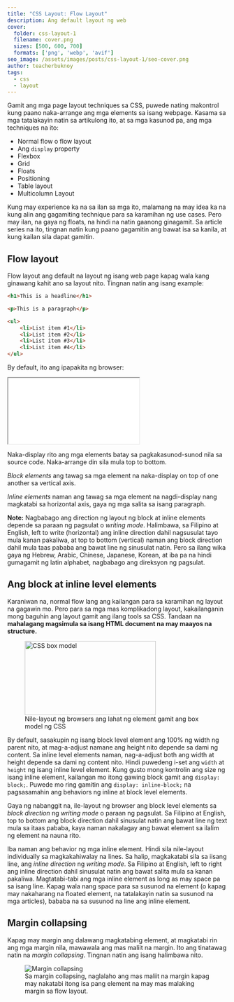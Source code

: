 ```yaml
---
title: "CSS Layout: Flow Layout"
description: Ang default layout ng web
cover:
  folder: css-layout-1
  filename: cover.png
  sizes: [500, 600, 700]
  formats: ['png', 'webp', 'avif']
seo_image: /assets/images/posts/css-layout-1/seo-cover.png
author: teacherbuknoy
tags:
  - css
  - layout
---
```


Gamit ang mga page layout techniques sa CSS, puwede nating makontrol kung paano naka-arrange ang mga elements sa isang webpage. Kasama sa mga tatalakayin natin sa artikulong ito, at sa mga kasunod pa, ang mga techniques na ito:

- Normal flow o flow layout
- Ang `display` property
- Flexbox
- Grid
- Floats
- Positioning
- Table layout
- Multicolumn Layout

Kung may experience ka na sa ilan sa mga ito, malamang na may idea ka na kung alin ang gagamiting technique para sa karamihan ng use cases. Pero may ilan, na gaya ng floats, na hindi na natin gaanong ginagamit. Sa article series na ito, tingnan natin kung paano gagamitin ang bawat isa sa kanila, at kung kailan sila dapat gamitin.

## Flow layout

Flow layout ang default na layout ng isang web page kapag wala kang ginawang kahit ano sa layout nito. Tingnan natin ang isang example:

```html
<h1>This is a headline</h1>

<p>This is a paragraph</p>

<ul>
    <li>List item #1</li>
    <li>List item #2</li>
    <li>List item #3</li>
    <li>List item #4</li>
</ul>
```

By default, ito ang ipapakita ng browser:

<iframe class="code-result" src="/assets/images/posts/css-layout-1/iframes/normal-flow.html"></iframe>

Naka-display rito ang mga elements batay sa pagkakasunod-sunod nila sa source code. Naka-arrange din sila mula top to bottom.

<dfn>Block elements</dfn> ang tawag sa mga element na naka-display on top of one another sa vertical axis.

<dfn>Inline elements</dfn> naman ang tawag sa mga element na nagdi-display nang magkatabi sa horizontal axis, gaya ng mga salita sa isang paragraph.

<aside class="note note--info"><strong>Note:</strong> Nagbabago ang direction ng layout ng block at inline elements depende sa paraan ng pagsulat o <i>writing mode</i>. Halimbawa, sa Filipino at English, left to write (horizontal) ang inline direction dahil nagsusulat tayo mula kanan pakaliwa, at top to bottom (vertical) naman ang block direction dahil mula taas pababa ang bawat line ng sinusulat natin. Pero sa ilang wika gaya ng Hebrew, Arabic, Chinese, Japanese, Korean, at iba pa na hindi gumagamit ng latin alphabet, nagbabago ang direksyon ng pagsulat.</aside>

## Ang block at inline level elements

Karaniwan na, normal flow lang ang kailangan para sa karamihan ng layout na gagawin mo. Pero para sa mga mas komplikadong layout, kakailanganin mong baguhin ang layout gamit ang ilang tools sa CSS. Tandaan na <strong>mahalagang magsimula sa isang HTML document na may maayos na structure.</strong>

<figure>
    <img 
        src="/assets/images/posts/css-layout-1/box-model_4x_qvohis_c_scale,w_1200.png"
        srcset="/assets/images/posts/css-layout-1/box-model_4x_qvohis_c_scale,w_300.png 300w,
                /assets/images/posts/css-layout-1/box-model_4x_qvohis_c_scale,w_1200.png 1200w"
        sizes="(max-width: 1200px) 100vw, 1200px" 
        width="300"
        height="169"
        alt="CSS box model">
    <figcaption>Nile-layout ng browsers ang lahat ng element gamit ang box model ng CSS</figcaption>
</figure>

By default, sasakupin ng isang block level element ang 100% ng width ng parent nito, at mag-a-adjust namane ang height nito depende sa dami ng content. Sa inline level elements naman, nag-a-adjust both ang width at height depende sa dami ng content nito. Hindi puwedeng i-set ang `width` at `height` ng isang inline level element. Kung gusto mong kontrolin ang size ng isang inline element, kailangan mo itong gawing block gamit ang `display: block;`. Puwede mo ring gamitin ang `display: inline-block;` na pagsasamahin ang behaviors ng inline at block level elements.

Gaya ng nabanggit na, ile-layout ng browser ang block level elements sa <i>block direction</i> ng <i>writing mode</i> o paraan ng pagsulat. Sa Filipino at English, top to bottom ang block direction dahil sinusulat natin ang bawat line ng text mula sa itaas pababa, kaya naman nakalagay ang bawat element sa ilalim ng element na nauna rito.

Iba naman ang behavior ng mga inline element. Hindi sila nile-layout individually sa magkakahiwalay na lines. Sa halip, magkakatabi sila sa iisang line, ang <i>inline direction</i> ng <i>writing mode</i>. Sa Filipino at English, left to right ang inline direction dahil sinusulat natin ang bawat salita mula sa kanan pakaliwa. Magtatabi-tabi ang mga inline element as long as may space pa sa isang line. Kapag wala nang space para sa susunod na element (o kapag may nakaharang na floated element, na tatalakayin natin sa susunod na mga articles), bababa na sa susunod na line ang inline element.

## Margin collapsing

Kapag may margin ang dalawang magkatabing element, at magkatabi rin ang mga margin nila, mawawala ang mas maliit na margin. Ito ang tinatawag natin na <dfn>margin collapsing</dfn>. Tingnan natin ang isang halimbawa nito.

<figure>
<img
    sizes="(max-width: 1920px) 100vw, 1920px"
    srcset="/assets/images/posts/css-layout-1/margin-collapsing_rqzkya_c_scale,w_500.png 500w,
            /assets/images/posts/css-layout-1/margin-collapsing_rqzkya_c_scale,w_1920.png 1920w"
    src="/assets/images/posts/css-layout-1/margin-collapsing_rqzkya_c_scale,w_1920.png"
    alt="Margin collapsing">
    <figcaption>Sa margin collapsing, naglalaho ang mas maliit na margin kapag may nakatabi itong isa pang element na may mas malaking margin sa flow layout.</figcaption>
</figure>
